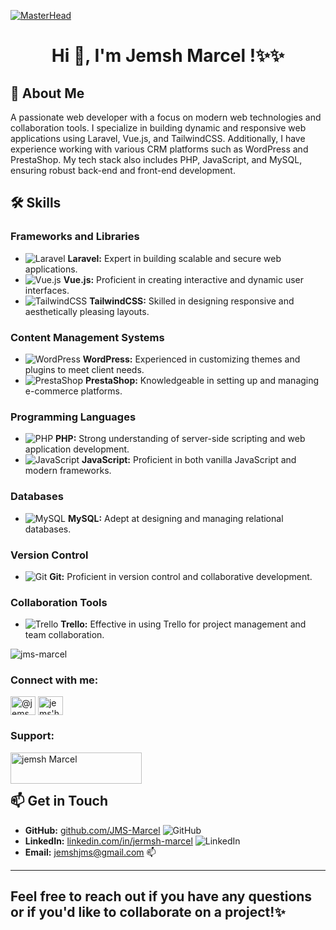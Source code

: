 [![MasterHead](https://i.pinimg.com/originals/f6/58/65/f6586511a3a38cad3b3f60b474a22e18.jpg)](https://github.com/JMS-Marcel)
<h1 align="center">Hi 👋, I'm Jemsh Marcel !✨✨</h1>


## 🌟 About Me

A passionate web developer with a focus on modern web technologies and collaboration tools. I specialize in building dynamic and responsive web applications using Laravel, Vue.js, and TailwindCSS. Additionally, I have experience working with various CRM platforms such as WordPress and PrestaShop. My tech stack also includes PHP, JavaScript, and MySQL, ensuring robust back-end and front-end development.



## 🛠️ Skills

### Frameworks and Libraries

- ![Laravel](https://img.shields.io/badge/Laravel-F55247?style=flat&logo=laravel&logoColor=white) **Laravel:** Expert in building scalable and secure web applications.
- ![Vue.js](https://img.shields.io/badge/Vue.js-4FC08D?style=flat&logo=vue.js&logoColor=white) **Vue.js:** Proficient in creating interactive and dynamic user interfaces.
- ![TailwindCSS](https://img.shields.io/badge/TailwindCSS-38B2AC?style=flat&logo=tailwind-css&logoColor=white) **TailwindCSS:** Skilled in designing responsive and aesthetically pleasing layouts.

### Content Management Systems

- ![WordPress](https://img.shields.io/badge/WordPress-21759B?style=flat&logo=wordpress&logoColor=white) **WordPress:** Experienced in customizing themes and plugins to meet client needs.
- ![PrestaShop](https://img.shields.io/badge/PrestaShop-DF0067?style=flat&logo=prestashop&logoColor=white) **PrestaShop:** Knowledgeable in setting up and managing e-commerce platforms.

### Programming Languages

- ![PHP](https://img.shields.io/badge/PHP-777BB4?style=flat&logo=php&logoColor=white) **PHP:** Strong understanding of server-side scripting and web application development.
- ![JavaScript](https://img.shields.io/badge/JavaScript-F7DF1E?style=flat&logo=javascript&logoColor=black) **JavaScript:** Proficient in both vanilla JavaScript and modern frameworks.

### Databases

- ![MySQL](https://img.shields.io/badge/MySQL-4479A1?style=flat&logo=mysql&logoColor=white) **MySQL:** Adept at designing and managing relational databases.

### Version Control

- ![Git](https://img.shields.io/badge/Git-F05032?style=flat&logo=git&logoColor=white) **Git:** Proficient in version control and collaborative development.

### Collaboration Tools

- ![Trello](https://img.shields.io/badge/Trello-0052CC?style=flat&logo=trello&logoColor=white) **Trello:** Effective in using Trello for project management and team collaboration.

<p align="left"> <img src="https://komarev.com/ghpvc/?username=jms-marcel&label=Profile%20views&color=0e75b6&style=flat" alt="jms-marcel" /> </p>


<h3 align="left">Connect with me:</h3>
<p align="left">
<a href="https://twitter.com/@jemshmarcel" target="blank"><img align="center" src="https://raw.githubusercontent.com/rahuldkjain/github-profile-readme-generator/master/src/images/icons/Social/twitter.svg" alt="@jemshmarcel" height="30" width="40" /></a>
<a href="https://fb.com/jems'h marcel" target="blank"><img align="center" src="https://raw.githubusercontent.com/rahuldkjain/github-profile-readme-generator/master/src/images/icons/Social/facebook.svg" alt="jems'h marcel" height="30" width="40" /></a>
</p>
<h3 align="left">Support:</h3>
<p><a href="https://www.buymeacoffee.com/jemsh Marcel"> <img align="left" src="https://cdn.buymeacoffee.com/buttons/v2/default-yellow.png" height="50" width="210" alt="jemsh Marcel" /></a></p><br><br>


## 📫 Get in Touch

- **GitHub:** [github.com/JMS-Marcel](https://github.com/JMS-Marcel) ![GitHub](https://img.shields.io/badge/GitHub-181717?style=flat&logo=github&logoColor=white)
- **LinkedIn:** [linkedin.com/in/jermsh-marcel](https://www.linkedin.com/in/jemsh-marcel-nantenaina-1a2469315/) ![LinkedIn](https://img.shields.io/badge/LinkedIn-0077B5?style=flat&logo=linkedin&logoColor=white)
- **Email:** jemshjms@gmail.com 📫


---

<h2>Feel free to reach out if you have any questions or if you'd like to collaborate on a project!✨</h2>
